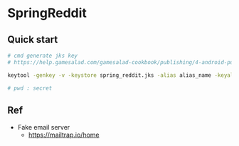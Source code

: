 # SpringReddit

## Quick start

```bash
# cmd generate jks key
# https://help.gamesalad.com/gamesalad-cookbook/publishing/4-android-publishing/4-02-creating-a-keystore/

keytool -genkey -v -keystore spring_reddit.jks -alias alias_name -keyalg RSA -sigalg SHA1withRSA -keysize 2048 -validity 10000

# pwd : secret
```

## Ref
- Fake email server
	- https://mailtrap.io/home
